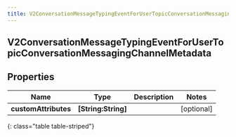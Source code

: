 ```yaml
---
title: V2ConversationMessageTypingEventForUserTopicConversationMessagingChannelMetadata
---
```

## V2ConversationMessageTypingEventForUserTopicConversationMessagingChannelMetadata

## Properties

|Name | Type | Description | Notes|
|------------ | ------------- | ------------- | -------------|
| **customAttributes** | **[String:String]** |  | [optional] |
{: class="table table-striped"}


